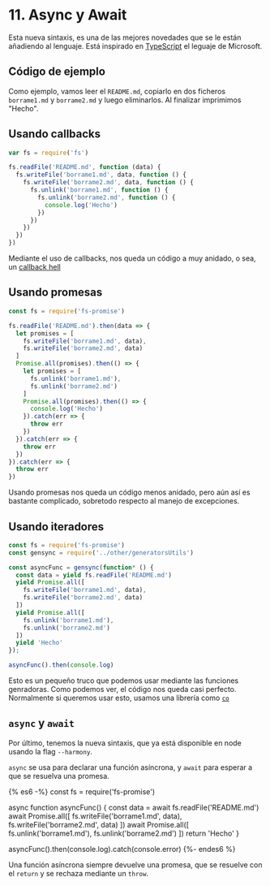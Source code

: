 # 11. Async y Await

Esta nueva sintaxis, es una de las mejores novedades que se le están añadiendo al lenguaje. Está inspirado en [TypeScript](https://www.typescriptlang.org/docs/release-notes/typescript-1.7.html) el leguaje de Microsoft.

## Código de ejemplo

Como ejemplo, vamos leer el `README.md`, copiarlo en dos ficheros `borrame1.md` y `borrame2.md` y luego eliminarlos. Al finalizar imprimimos "Hecho".

## Usando callbacks

```JavaScript
var fs = require('fs')

fs.readFile('README.md', function (data) {
  fs.writeFile('borrame1.md', data, function () {
    fs.writeFile('borrame2.md', data, function () {
      fs.unlink('borrame1.md', function () {
        fs.unlink('borrame2.md', function () {
          console.log('Hecho')
        })
      })
    })
  })
})
```

Mediante el uso de callbacks, nos queda un código a muy anidado, o sea, un [callback hell](http://callbackhell.com)

## Usando promesas

```JavaScript
const fs = require('fs-promise')

fs.readFile('README.md').then(data => {
  let promises = [
    fs.writeFile('borrame1.md', data),
    fs.writeFile('borrame2.md', data)
  ]
  Promise.all(promises).then(() => {
    let promises = [
      fs.unlink('borrame1.md'),
      fs.unlink('borrame2.md')
    ]
    Promise.all(promises).then(() => {
      console.log('Hecho')
    }).catch(err => {
      throw err
    })
  }).catch(err => {
    throw err
  })
}).catch(err => {
  throw err
})
```

Usando promesas nos queda un código menos anidado, pero aún así es bastante complicado, sobretodo respecto al manejo de excepciones.

## Usando iteradores

```JavaScript
const fs = require('fs-promise')
const gensync = require('../other/generatorsUtils')

const asyncFunc = gensync(function* () {
  const data = yield fs.readFile('README.md')
  yield Promise.all([
    fs.writeFile('borrame1.md', data),
    fs.writeFile('borrame2.md', data)
  ])
  yield Promise.all([
    fs.unlink('borrame1.md'),
    fs.unlink('borrame2.md')
  ])
  yield 'Hecho'
});

asyncFunc().then(console.log)
```

Esto es un pequeño truco que podemos usar mediante las funciones genradoras. Como podemos ver, el código nos queda casi perfecto. Normalmente si queremos usar esto, usamos una librería como [`co`](https://github.com/tj/co)

## `async` y `await`

Por último, tenemos la nueva sintaxis, que ya está disponible en node usando la flag `--harmony`.

`async` se usa para declarar una función asíncrona, y `await` para esperar a que se resuelva una promesa.

{% es6 -%}
const fs = require('fs-promise')

async function asyncFunc() {
  const data = await fs.readFile('README.md')
  await Promise.all([
    fs.writeFile('borrame1.md', data),
    fs.writeFile('borrame2.md', data)
  ])
  await Promise.all([
    fs.unlink('borrame1.md'),
    fs.unlink('borrame2.md')
  ])
  return 'Hecho'
}

asyncFunc().then(console.log).catch(console.error)
{%- endes6 %}

Una función asíncrona siempre devuelve una promesa, que se resuelve con el `return` y se rechaza mediante un `throw`.
